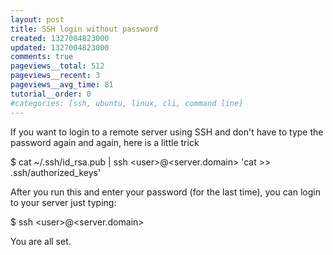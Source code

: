 ```yaml
---
layout: post
title: SSH login without password
created: 1327004823000
updated: 1327004823000
comments: true
pageviews__total: 512
pageviews__recent: 3
pageviews__avg_time: 81
tutorial__order: 0
#categories: [ssh, ubuntu, linux, cli, command line]
---
```

<p>If you want to login to a remote server using SSH and don&#39;t have to type the password again and again, here is a little trick</p>

<!--More-->

<p>$&nbsp;cat ~/.ssh/id_rsa.pub | ssh &lt;user&gt;@&lt;server.domain&gt; &#39;cat &gt;&gt; .ssh/authorized_keys&#39;</p>
<p>After you run this and enter your password (for the last time), you can login to your server just typing:</p>
<p>$ ssh &lt;user&gt;@&lt;server.domain&gt;</p>
<p>You are all set.</p>
